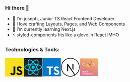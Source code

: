 ### Hi there 👋

- 👋 I’m joseph, Junior TS React Frontend Developer
- 👀 I love crafting Layouts, Pages, and Web Components
- 🌱 I’m currently learning Next.js
- ⚡ styled-components fits like a glove in React IMHO

### Technologies & Tools:

<img align="left" alt="styled components" width="60px" src="/logo/javascript.png" />
<img align="left" alt="styled components" width="60px" src="/logo/react.svg" />
<img align="left" alt="styled components" width="60px" src="/logo/typescript.jpg" />
<img align="left" alt="styled components" width="60px" src="/logo/next1.png" />
<img align="left" alt="styled components" width="60px" src="/logo/styled-components.png" />
